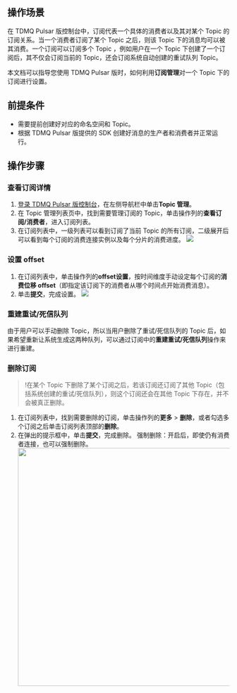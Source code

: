 ## 操作场景

在 TDMQ Pulsar 版控制台中，订阅代表一个具体的消费者以及其对某个 Topic 的订阅关系。当一个消费者订阅了某个 Topic 之后，则该 Topic 下的消息均可以被其消费。一个订阅可以订阅多个 Topic ，例如用户在一个 Topic 下创建了一个订阅后，其不仅会订阅当前的 Topic，还会订阅系统自动创建的重试队列 Topic。

本文档可以指导您使用 TDMQ Pulsar 版时，如何利用**订阅管理**对一个 Topic 下的订阅进行设置。

## 前提条件

- 需要提前创建好对应的命名空间和 Topic。
- 根据 TDMQ Pulsar 版提供的 SDK 创建好消息的生产者和消费者并正常运行。

## 操作步骤

### 查看订阅详情

1. [登录 TDMQ Pulsar 版控制台](https://console.cloud.tencent.com/tdmq)，在左侧导航栏中单击**Topic 管理**。
2. 在 Topic 管理列表页中，找到需要管理订阅的 Topic，单击操作列的**查看订阅/消费者**，进入订阅列表。
3. 在订阅列表中，一级列表可以看到订阅了当前 Topic 的所有订阅，二级展开后可以看到每个订阅的消费连接实例以及每个分片的消费进度。
   ![](https://qcloudimg.tencent-cloud.cn/raw/3bee532dab55b7cab1167416aac95f4d.png)

### 设置 offset

1. 在订阅列表中，单击操作列的**offset设置**，按时间维度手动设定每个订阅的**消费位移 offset**（即指定该订阅下的消费者从哪个时间点开始消费消息）。
2. 单击**提交**，完成设置。
   ![](https://main.qcloudimg.com/raw/abc24bdebba5c70cbaee0d14ea40ab20.png)

### 重建重试/死信队列

由于用户可以手动删除 Topic，所以当用户删除了重试/死信队列的 Topic 后，如果希望重新让系统生成这两种队列，可以通过订阅中的**重建重试/死信队列**操作来进行重建。

### 删除订阅

>!在某个 Topic 下删除了某个订阅之后，若该订阅还订阅了其他 Topic（包括系统创建的重试/死信队列），则这个订阅还会在其他 Topic 下存在，并不会被真正删除。

1. 在订阅列表中，找到需要删除的订阅，单击操作列的**更多** > **删除**，或者勾选多个订阅之后单击订阅列表顶部的**删除**。
2. 在弹出的提示框中，单击**提交**，完成删除。
   强制删除：开启后，即使仍有消费者连接，也可以强制删除。
   <img src="https://main.qcloudimg.com/raw/ea9b6196088eee2182ef057d144d93c5.png" width="540px">

